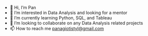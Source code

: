 - 👋 Hi, I’m Pan
- 👀 I’m interested in Data Analysis and looking for a mentor
- 🌱 I’m currently learning Python, SQL, and Tableau
- 💞️ I’m looking to collaborate on any Data Analysis related projects
- 📫 How to reach me panagiotistyl@gmail.com

<!---
panagiotis94stylianou/panagiotis94stylianou is a ✨ special ✨ repository because its `README.md` (this file) appears on your GitHub profile.
You can click the Preview link to take a look at your changes.
--->
